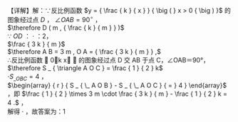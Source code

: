 【详解】解：∵反比例函数 $y = { \frac { k } { x } } { \big ( } x > 0 { \big ) }$ 的图象经过点 $D$ ， $\angle O A B = 9 0 ^ { \circ }$ ，  
$\therefore D ( m , { \frac { k } { m } } )$   
∵ $O D$ ： $\cdot$ ：2，  
$\frac { 3 k } { m }$   
$\therefore A B = 3 m , O A = { \frac { 3 k } { m } } ,$   
∴反比例函数  0k x  的图象经过点 D 交 AB 于点 C，∠OAB＝90°，  
$\therefore S _ { \triangle A O C } = \frac { 1 } { 2 } k$   
$\cdot S _ { \_ O B C } { = } 4$ ，  
$\begin{array} { r } { S _ { \_ A O B } - S _ { \_ A O C } { = } 4 } \end{array}$ ，即 $\frac { 1 } { 2 } \times 3 m \cdot \frac { 3 k } { m } - \frac { 1 } { 2 } k = 4 .$ ，  
解得 $\cdot$ ，故答案为：1
